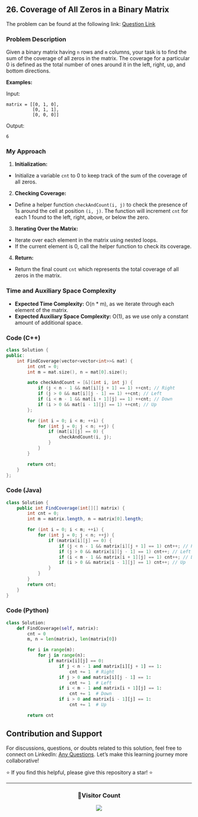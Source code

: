 ## 26. Coverage of All Zeros in a Binary Matrix

The problem can be found at the following link: [Question Link](https://www.geeksforgeeks.org/problems/coverage-of-all-zeros-in-a-binary-matrix4024/1)

### Problem Description

Given a binary matrix having `n` rows and `m` columns, your task is to find the sum of the coverage of all zeros in the matrix. The coverage for a particular 0 is defined as the total number of ones around it in the left, right, up, and bottom directions.

**Examples:**

Input:

```
matrix = [[0, 1, 0],
          [0, 1, 1],
          [0, 0, 0]]
```

Output:

```
6
```

### My Approach

1. **Initialization:**

- Initialize a variable `cnt` to 0 to keep track of the sum of the coverage of all zeros.

2. **Checking Coverage:**

- Define a helper function `checkAndCount(i, j)` to check the presence of 1s around the cell at position `(i, j)`. The function will increment `cnt` for each 1 found to the left, right, above, or below the zero.

3. **Iterating Over the Matrix:**

- Iterate over each element in the matrix using nested loops.
- If the current element is 0, call the helper function to check its coverage.

4. **Return:**

- Return the final count `cnt` which represents the total coverage of all zeros in the matrix.

### Time and Auxiliary Space Complexity

- **Expected Time Complexity:** O(n \* m), as we iterate through each element of the matrix.
- **Expected Auxiliary Space Complexity:** O(1), as we use only a constant amount of additional space.

### Code (C++)

```cpp
class Solution {
public:
    int FindCoverage(vector<vector<int>>& mat) {
        int cnt = 0;
        int m = mat.size(), n = mat[0].size();

        auto checkAndCount = [&](int i, int j) {
            if (j < n - 1 && mat[i][j + 1] == 1) ++cnt; // Right
            if (j > 0 && mat[i][j - 1] == 1) ++cnt; // Left
            if (i < m - 1 && mat[i + 1][j] == 1) ++cnt; // Down
            if (i > 0 && mat[i - 1][j] == 1) ++cnt; // Up
        };

        for (int i = 0; i < m; ++i) {
            for (int j = 0; j < n; ++j) {
                if (mat[i][j] == 0) {
                    checkAndCount(i, j);
                }
            }
        }

        return cnt;
    }
};
```

### Code (Java)

```java
class Solution {
    public int FindCoverage(int[][] matrix) {
        int cnt = 0;
        int m = matrix.length, n = matrix[0].length;

        for (int i = 0; i < m; ++i) {
            for (int j = 0; j < n; ++j) {
                if (matrix[i][j] == 0) {
                    if (j < n - 1 && matrix[i][j + 1] == 1) cnt++; // Right
                    if (j > 0 && matrix[i][j - 1] == 1) cnt++; // Left
                    if (i < m - 1 && matrix[i + 1][j] == 1) cnt++; // Down
                    if (i > 0 && matrix[i - 1][j] == 1) cnt++; // Up
                }
            }
        }
        return cnt;
    }
}
```

### Code (Python)

```python
class Solution:
    def FindCoverage(self, matrix):
        cnt = 0
        m, n = len(matrix), len(matrix[0])

        for i in range(m):
            for j in range(n):
                if matrix[i][j] == 0:
                    if j < n - 1 and matrix[i][j + 1] == 1:
                        cnt += 1  # Right
                    if j > 0 and matrix[i][j - 1] == 1:
                        cnt += 1  # Left
                    if i < m - 1 and matrix[i + 1][j] == 1:
                        cnt += 1  # Down
                    if i > 0 and matrix[i - 1][j] == 1:
                        cnt += 1  # Up

        return cnt
```

## Contribution and Support

For discussions, questions, or doubts related to this solution, feel free to connect on LinkedIn: [Any Questions](https://www.linkedin.com/in/patel-hetkumar-sandipbhai-8b110525a/). Let’s make this learning journey more collaborative!

⭐ If you find this helpful, please give this repository a star! ⭐

---

<div align="center">
  <h3><b>📍Visitor Count</b></h3>
</div>

<p align="center">
  <img src="https://profile-counter.glitch.me/Hunterdii/count.svg" />
</p>

